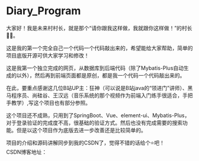 # Diary_Program

大家好！我是未来村村长，就是那个“请你跟我这样做，我就跟你这样做！”的村长👨‍🌾。  

这是我的第一个完全自己一个代码一个代码敲出来的，希望能给大家帮助，简单的项目底版开源可供大家学习和修改！
  
这是我第一个独立完成的网页，从数据库到后端代码（除了Mybatis-Plus自动生成的以外），然后再到前端页面都是原创，都是我一个代码一个代码敲出来的。  
  
在此，要重点感谢这几位B站UP主：狂神（可以说是B站java的“领进门”讲师）、黑马程序员、尚硅谷、王汉远（音乐系统的那个视频作为前端入门练手很适合，手把手教学）,写这个项目也有部分参照。
  
这个项目还不成熟，只用到了SpringBoot、Vue、element-ui、Mybatis-Plus，对于登录验证的完成度不高，很基础的验证方式。然后也没有完成需要的搜索功能。但是以这个项目作为底版去进一步改善还是比较简单的。
    
项目的介绍和源码讲解同步到我的CSDN了，觉得不错的话给个⭐吧！  
CSDN博客地址：
